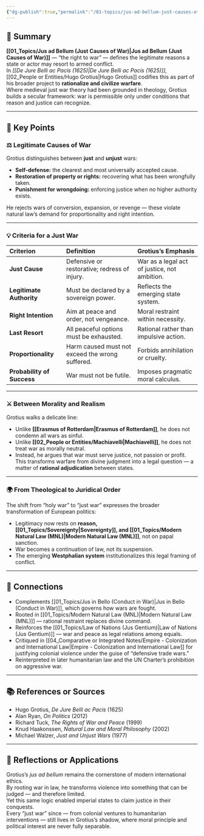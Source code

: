 ```yaml
---
{"dg-publish":true,"permalink":"/01-topics/jus-ad-bellum-just-causes-of-war/","title":"Jus ad Bellum (Just Causes of War)","tags":[null,null,null,null,null]}
---
```



## 🧭 Summary
**[[01_Topics/Jus ad Bellum (Just Causes of War)\|Jus ad Bellum (Just Causes of War)]]** — “the right to war” — defines the legitimate reasons a state or actor may resort to armed conflict.  
In *[[De Jure Belli ac Pacis (1625)\|De Jure Belli ac Pacis (1625)]]*, [[02_People or Entities/Hugo Grotius\|Hugo Grotius]] codifies this as part of his broader project to **rationalize and civilize warfare**.  
Where medieval just war theory had been grounded in theology, Grotius builds a secular framework: war is permissible only under conditions that reason and justice can recognize.  

---

## 🧩 Key Points

### ⚖️ Legitimate Causes of War
Grotius distinguishes between **just** and **unjust** wars:
- **Self-defense:** the clearest and most universally accepted cause.  
- **Restoration of property or rights:** recovering what has been wrongfully taken.  
- **Punishment for wrongdoing:** enforcing justice when no higher authority exists.  

He rejects wars of conversion, expansion, or revenge — these violate natural law’s demand for proportionality and right intention.

---

### 💡 Criteria for a Just War
| Criterion | Definition | Grotius’s Emphasis |
|:--|:--|:--|
| **Just Cause** | Defensive or restorative; redress of injury. | War as a legal act of justice, not ambition. |
| **Legitimate Authority** | Must be declared by a sovereign power. | Reflects the emerging state system. |
| **Right Intention** | Aim at peace and order, not vengeance. | Moral restraint within necessity. |
| **Last Resort** | All peaceful options must be exhausted. | Rational rather than impulsive action. |
| **Proportionality** | Harm caused must not exceed the wrong suffered. | Forbids annihilation or cruelty. |
| **Probability of Success** | War must not be futile. | Imposes pragmatic moral calculus. |
---

### ⚔️ Between Morality and Realism
Grotius walks a delicate line:
- Unlike **[[Erasmus of Rotterdam\|Erasmus of Rotterdam]]**, he does not condemn all wars as sinful.  
- Unlike **[[02_People or Entities/Machiavelli\|Machiavelli]]**, he does not treat war as morally neutral.  
- Instead, he argues that war must serve justice, not passion or profit.  
This transforms warfare from divine judgment into a legal question — a matter of **rational adjudication** between states.  

---

### 🌍 From Theological to Juridical Order
The shift from “holy war” to “just war” expresses the broader transformation of European politics:
- Legitimacy now rests on **reason, [[01_Topics/Sovereignty\|Sovereignty]], and [[01_Topics/Modern Natural Law (MNL)\|Modern Natural Law (MNL)]]**, not on papal sanction.  
- War becomes a continuation of law, not its suspension.  
- The emerging **Westphalian system** institutionalizes this legal framing of conflict.

---

## 🔗 Connections
- Complements [[01_Topics/Jus in Bello (Conduct in War)\|Jus in Bello (Conduct in War)]], which governs how wars are fought.  
- Rooted in [[01_Topics/Modern Natural Law (MNL)\|Modern Natural Law (MNL)]] — rational restraint replaces divine command.  
- Reinforces the [[01_Topics/Law of Nations (Jus Gentium)\|Law of Nations (Jus Gentium)]] — war and peace as legal relations among equals.  
- Critiqued in [[04_Comparative or Integrated Notes/Empire - Colonization and International Law\|Empire - Colonization and International Law]] for justifying colonial violence under the guise of “defensive trade wars.”  
- Reinterpreted in later humanitarian law and the UN Charter’s prohibition on aggressive war.  

---

## 📚 References or Sources
- Hugo Grotius, *De Jure Belli ac Pacis* (1625)  
- Alan Ryan, *On Politics* (2012)  
- Richard Tuck, *The Rights of War and Peace* (1999)  
- Knud Haakonssen, *Natural Law and Moral Philosophy* (2002)  
- Michael Walzer, *Just and Unjust Wars* (1977)

---

## 💬 Reflections or Applications
Grotius’s *jus ad bellum* remains the cornerstone of modern international ethics.  
By rooting war in law, he transforms violence into something that can be judged — and therefore limited.  
Yet this same logic enabled imperial states to claim justice in their conquests.  
Every “just war” since — from colonial ventures to humanitarian interventions — still lives in Grotius’s shadow, where moral principle and political interest are never fully separable.